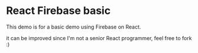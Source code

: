 # React Firebase basic
This demo is for a basic demo using Firebase on React.

it can be improved since I'm not a senior React programmer, feel free to fork :)